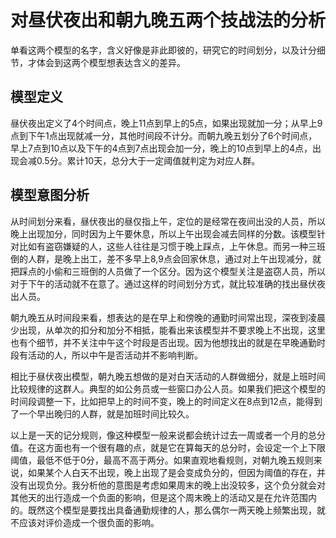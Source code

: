 对昼伏夜出和朝九晚五两个技战法的分析
==
单看这两个模型的名字，含义好像是非此即彼的，研究它的时间划分，以及计分细节，才体会到这两个模型想表达含义的差异。

模型定义
--
昼伏夜出定义了4个时间点，晚上11点到早上的5点，如果出现就加一分；从早上9点到下午1点出现就减一分，其他时间段不计分。而朝九晚五划分了6个时间点，早上7点到10点以及下午的4点到7点出现会加一分，晚上的10点到早上的4点，出现会减0.5分。累计10天，总分大于一定阈值就判定为对应人群。

模型意图分析
--
从时间划分来看，昼伏夜出的昼仅指上午，定位的是经常在夜间出没的人员，所以晚上出现加分，同时因为上午要休息，所以上午出现会减去同样的分数。该模型针对比如有盗窃嫌疑的人，这些人往往是习惯于晚上踩点，上午休息。而另一种三班倒的人群，是晚上出工，差不多早上8,9点会回家休息，通过对上午出现减分，就把踩点的小偷和三班倒的人员做了一个区分。因为这个模型关注是盗窃人员，所以对于下午的活动就不在意了。通过这样的时间划分方式，就比较准确的找出昼伏夜出人员。

朝九晚五从时间段来看，想表达的是在早上和傍晚的通勤时间常出现，深夜到凌晨少出现，从单次的扣分和加分不相抵，能看出来该模型并不要求晚上不出现，这里也有个细节，并不关注中午这个时段是否出现。因为他想找出的就是在早晚通勤时段有活动的人，所以中午是否活动并不影响判断。

相比于昼伏夜出模型，朝九晚五想做的是对白天活动的人群做细分，就是上班时间比较规律的这群人。典型的如公务员或一些窗口办公人员。如果我们把这个模型的时间段调整一下，比如把早上的时间不变，晚上的时间定义在8点到12点，能得到了一个早出晚归的人群，就是加班时间比较久。

以上是一天的记分规则，像这种模型一般来说都会统计过去一周或者一个月的总分值。在这方面也有一个很有趣的点，就是它在算每天的总分时，会设定一个上下限阈值，最低不低于0分，最高不高于两分。如果直观地看规则，对朝九晚五规则来说，如果某个人白天不出现，晚上出现了是会变成负分的，但因为阈值的存在，并没有出现负分。我分析他的意图是考虑如果周末的晚上出没较多，这个负分就会对其他天的出行造成一个负面的影响，但是这个周末晚上的活动又是在允许范围内的。既然这个模型是要找出具备通勤规律的人，那么偶尔一两天晚上频繁出现，就不应该对评价造成一个很负面的影响。